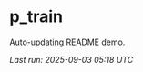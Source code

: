 # p_train

Auto-updating README demo.

<!--START_SECTION:status-->
_Last run: 2025-09-03 05:18 UTC_
<!--END_SECTION:status-->

































































































































































































































































































































